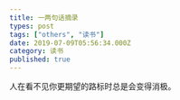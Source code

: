```yaml
---
title: 一两句话摘录
types: post
tags: ["others", "读书"]
date: 2019-07-09T05:56:34.000Z
category: 读书
published: true
---
```


人在看不见你更期望的路标时总是会变得消极。
